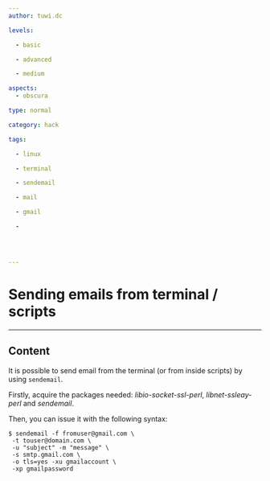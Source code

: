 ```yaml
---
author: tuwi.dc

levels:

  - basic

  - advanced

  - medium

aspects:
  - obscura

type: normal

category: hack

tags:

  - linux

  - terminal

  - sendemail

  - mail

  - gmail

  - 




---
```


# Sending emails from terminal / scripts

---
## Content

It is possible to send email from the terminal (or from inside scripts) by using `sendemail`.

Firstly, acquire the packages needed:
 *libio-socket-ssl-perl*,
 *libnet-ssleay-perl* and  *sendemail*.

Then, you can issue it with the following syntax: 
```
$ sendemail -f fromuser@gmail.com \
 -t touser@domain.com \
 -u "subject" -m "message" \
 -s smtp.gmail.com \ 
 -o tls=yes -xu gmailaccount \
 -xp gmailpassword 
```

 
